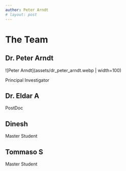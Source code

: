 ```yaml
---
author: Peter Arndt
# layout: post
---
```


# The Team

## Dr. Peter Arndt
![Peter Arndt](assets/dr_peter_arndt.webp | width=100)

Principal Investigator

## Dr. Eldar A

PostDoc

## Dinesh

Master Student

## Tommaso S

Master Student

